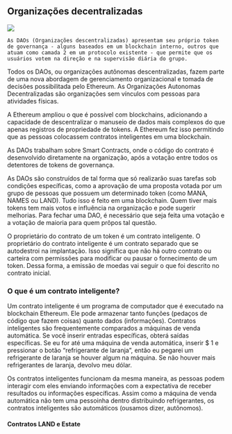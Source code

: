 ## Organizações decentralizadas

![](https://lh3.googleusercontent.com/fife/AAWUweVkZqmIyQvbe36s6kUIAEB-kw-vTg9dx5MT3lUV6gCvCTplkpUIzH4ZRHU9Jhhyb6C9vjub3AGkvqadkBvsSr2yPheas3HswScP7S62oyHG6fdGTNzJhdK-mbz7ZLmg3c8Ymy1Oj_z1kPKoSFMaQ-8qkewRmGiQpwuokOdyai3G0L_NP8sMX24XiemJUcGl0Nu7ZaZlX-ScX4kc3g_bwqlcYR3QBGNBw4eHQ3ZLU0Ion47bPNOmv_lb3S1ADSJSPg7pImtr2pGmOKCl6mABRVbNzhS7kkx4ypeb3pOWb6k7RP_GJgayckzBeLCYZIXdji05nzpZwpBBLtsOAZsAcJ2diA2M0OzoQTB_zPpxUzshPShWmXH47czcw6FQBq_fTNjhu6gLkckptbICcoHlNs_RpyvvBimVE5DNMEe7M0-tB3_JlJuiOZTKZRwWmsjj3gtAmVGVgjH8c7tO9HFEFBuQ6FBdXSBwCeOqu1vlIxybXT5rQ3U49LShZI0O0ltRJezdL47Nx0UxB0MdD9BM1CIuXUTl5LSwr7PYSCIGN79W9GB4aO0Z2AeAmTNvd6A8aGftvUG6doWx-awjYLvdCzlJSOFsA0YF0NZO9uKLKVwT0V4tglCyocYO978eBFEICAWW2umP9pLVgwR8tXBs1O8NlMvf6lfnRFY22zIs0fRogdvFF3sOwVbqd4v8Gq2F2lGcH31rRL0rI6oeZEb_5iWCqcDtFUVfqMtW9kehjjywiJJ5xYIhI43d73-phLSch3wjTU-iF45v4O6JFCrRZ4ApdLinuVwmrgEP7WJtaMhGxa4QLR098yxLV31kMhUVydzwFGc_JC3NN5VUCPbkeGaRGs-64sFDG1d8ucA6Q6Kw9f4ZS9W1Yt8tL2ksYT0Y8jgkqwP-r0vbIYm0zCUbti7fNgqBF5G8LQNJQLPdfRXc9Gl8gmM8odVxEhmJsZ-6xabrzsreD_L-W9SxrVlSE68B-uJ-Z1o6RDVMayAXkNvUdt7ShI-IxmsgtgUYxBVVv-H5R104MKsVNxecqobtt7_Ht3xisnIVpiIatXT2_nA2VykShgwGaUgmZR0aRgLOfceZLjn8ODy9ZXWcGLTUU79yjVENFR26_HK-aO8AAapoiwarIT4bU-lU28OM3F9qg34RqAmv2x7hJ6DW0X_s7vHVK-V4P9UCPXFTxKIgAsrgebxeTbLfNUL_EmDZ0mCXR9WLQjtmITIRuvh13WlUhmUM32nT9T1JYou_-oV_15ppYsis_s4ItIQ8QCElzwvVU6H53GrTNA=w1366-h660)

```ad-hint
As DAOs (Organizações descentralizadas) apresentam seu próprio token de governança - alguns baseados em um blockchain interno, outros que atuam como camada 2 em um protocolo existente - que permite que os usuários votem na direção e na supervisão diária do grupo.
```

Todos os DAOs, ou organizações autônomas descentralizadas, fazem parte de uma nova abordagem de gerenciamento organizacional e tomada de decisões possibilitada pelo Ethereum. As Organizações Autonomas Decentralizadas são organizações sem vínculos com pessoas para atividades físicas.

A Ethereum ampliou o que é possível com blockchains, adicionando a capacidade de descentralizar o manuseio de dados mais complexos do que apenas registros de propriedade de tokens. A Ethereum fez isso permitindo que as pessoas colocassem contratos inteligentes em uma blockchain.

As DAOs trabalham sobre Smart Contracts, onde o código do contrato é desenvolvido diretamente na organização, após a votação entre todos os detentores de tokens de governança.

As DAOs são construídos de tal forma que só realizarão suas tarefas sob condições específicas, como a aprovação de uma proposta votada por um grupo de pessoas que possuem um determinado token (como MANA, NAMES ou LAND). Tudo isso é feito em uma blockchain. Quem tiver mais tokens tem mais votos e influência na organização e pode sugerir melhorias. Para fechar uma DAO, é necessário que seja feita uma votação e a votação de maioria para quem prôpos tal questão.

O proprietário do contrato de um token é um contrato inteligente. O proprietário do contrato inteligente é um contrato separado que se autodestroi na implantação. Isso significa que não há outro contrato ou carteira com permissões para modificar ou pausar o fornecimento de um token. Dessa forma, a emissão de moedas vai seguir o que foi descrito no contrato inicial.

### O que é um contrato inteligente?
Um contrato inteligente é um programa de computador que é executado na blockchain Ethereum. Ele pode armazenar tanto funções (pedaços de código que fazem coisas) quanto dados (informações). Contratos inteligentes são frequentemente comparados a máquinas de venda automática. Se você inserir entradas específicas, obterá saídas específicas. Se eu for até uma máquina de venda automática, inserir $ 1 e pressionar o botão “refrigerante de laranja”, então eu pegarei um refrigerante de laranja se houver algum na máquina. Se não houver mais refrigerantes de laranja, devolvo meu dólar.

Os contratos inteligentes funcionam da mesma maneira, as pessoas podem interagir com eles enviando informações com a expectativa de receber resultados ou informações específicas. Assim como a máquina de venda automática não tem uma pessoinha dentro distribuindo refrigerantes, os contratos inteligentes são automáticos (ousamos dizer, autônomos).

#### Contratos LAND e Estate
